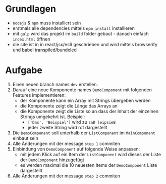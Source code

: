 
# Grundlagen

- `nodejs` & `npm` muss installiert sein
- erstmals alle dependencies mittels `npm install` installieren
- mit `gulp` wird das projekt im `build` folder gebaut - danach einfach `index.html` öffnen
- die site ist in in react/jsx/es6 geschrieben und wird mittels browserify und babel transpiled/bundeled

# Aufgabe

1. Einen neuen branch names `dev` erstellen.
2. Darauf eine neue Komponente names `DemoComponent` mit folgenden Features implementieren:
    - der Komponente kann ein Array mit Strings übergeben werden
    - die Komponente zeigt die Länge das Arrays an
    - die Komponente zeigt die Liste so an dass der Inhalt der einzelnen Strings umgekehrt ist. Beispiel:
        + `['Das', 'Beispiel']` wird zu `saD leipsieB`
        + jeder zweite String wird rot dargestellt
3. Die `DemoComponent` soll unterhalb der `ListComponent` im `MainComponent` einbaut sein
4. Alle Änderungen mit der message `step 1` commiten
5. Einbindung von `DemoComponent` auf folgende Weise anpassen:
    - mit jedem Klick auf ein Item der `ListComponent` wird dieses der Liste der `DemoComponent` hinzugefügt
    - es werden maximal die 10 neuesten Items der `DemoComponent` Liste dargestellt
6. Alle Änderungen mit der message `step 2` commiten

